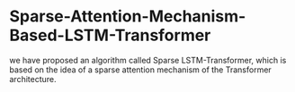 # Sparse-Attention-Mechanism-Based-LSTM-Transformer
we have proposed an algorithm called Sparse LSTM-Transformer, which is based on the idea of a sparse attention mechanism of the Transformer architecture.

